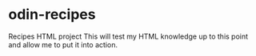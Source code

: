 # odin-recipes
Recipes HTML project
This will test my HTML knowledge up to this point and allow me to put it into action.
